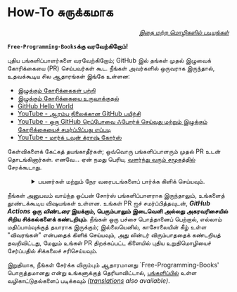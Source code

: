 # How-To சுருக்கமாக

<div align="right" markdown="1">

*[இதை மற்ற மொழிகளில் படியுங்கள்](README.md#translations)*

</div>

**`Free-Programming-Books`க்கு வரவேற்கிறோம்!**


புதிய பங்களிப்பாளர்களை வரவேற்கிறோம்; GitHub இல் தங்கள் முதல் இழுவைக் கோரிக்கையை (PR) செய்பவர்கள் கூட. நீங்கள் அவர்களில் ஒருவராக இருந்தால், உதவக்கூடிய சில ஆதாரங்கள் இங்கே உள்ளன:

* [இழுக்கும் கோரிக்கைகள் பற்றி](https://docs.github.com/en/pull-requests/collaborating-with-pull-requests/proposing-changes-to-your-work-with-pull-requests/about-pull-requests)
* [இழுக்கும் கோரிக்கையை உருவாக்குதல்](https://docs.github.com/en/pull-requests/collaborating-with-pull-requests/proposing-changes-to-your-work-with-pull-requests/creating-a-pull-request)
* [GitHub Hello World](https://docs.github.com/en/get-started/quickstart/hello-world)
* [YouTube - ஆரம்ப நிலைக்கான GitHub பயிற்சி](https://www.youtube.com/watch?v=0fKg7e37bQE)
* [YouTube - ஒரு GitHub ரெப்போவை ஃபோர்க் செய்வது மற்றும் இழுக்கும் கோரிக்கையைச் சமர்ப்பிப்பது எப்படி](https://www.youtube.com/watch?v=G1I3HF4YWEw)
* [YouTube - மார்க் டவுன் க்ராஷ் கோர்ஸ்](https://www.youtube.com/watch?v=HUBNt18RFbo)




கேள்விகளைக் கேட்கத் தயங்காதீர்கள்; ஒவ்வொரு பங்களிப்பாளரும் முதல் PR உடன் தொடங்கினார்கள். எனவே... ஏன் நமது பெரிய, [வளர்ந்து வரும் சமூகத்தில்](https://www.apiseven.com/en/contributor-graph?chart=contributorOverTime&repo=ebookfoundation/free-programming-books) சேரக்கூடாது.

<details align="center" markdown="1">
<summary>
பயனர்கள் மற்றும் நேர வரைபடங்களைப் பார்க்க கிளிக் செய்யவும்.</summary>

[![EbookFoundation/free-programming-books's Contributor over time Graph](https://contributor-overtime-api.apiseven.com/contributors-svg?chart=contributorOverTime&repo=ebookfoundation/free-programming-books)](https://www.apiseven.com/en/contributor-graph?chart=contributorOverTime&repo=ebookfoundation/free-programming-books)

[![EbookFoundation/free-programming-books's Monthly Active Contributors graph](https://contributor-overtime-api.apiseven.com/contributors-svg?chart=contributorMonthlyActivity&repo=ebookfoundation/free-programming-books)](https://www.apiseven.com/en/contributor-graph?chart=contributorMonthlyActivity&repo=ebookfoundation/free-programming-books)

</details>


நீங்கள் அனுபவம் வாய்ந்த ஓப்பன் சோர்ஸ் பங்களிப்பாளராக இருந்தாலும், உங்களைத் தூண்டக்கூடிய விஷயங்கள் உள்ளன. உங்கள் PR ஐச் சமர்ப்பித்தவுடன், ***GitHub Actions* ஒரு *லிண்டரை* இயக்கும், பெரும்பாலும் இடைவெளி அல்லது அகரவரிசையில் சிறிய சிக்கல்களைக் கண்டறியும்**. நீங்கள் ஒரு பச்சை பொத்தானைப் பெற்றால், எல்லாம் மதிப்பாய்வுக்குத் தயாராக இருக்கும்; இல்லையெனில், காசோலையின் கீழ் உள்ள "விவரங்கள்" என்பதைக் கிளிக் செய்யவும், அது லின்டர் விரும்பாததைக் கண்டறியத் தவறிவிட்டது, மேலும் உங்கள் PR திறக்கப்பட்ட கிளையில் புதிய உறுதிமொழியைச் சேர்ப்பதில் சிக்கலைச் சரிசெய்யவும்.


இறுதியாக, நீங்கள் சேர்க்க விரும்பும் ஆதாரமானது `Free-Programming-Books' பொருத்தமானது என்று உங்களுக்குத் தெரியாவிட்டால், [பங்களிப்பில்](CONTRIBUTING.md) உள்ள வழிகாட்டுதல்களைப் படிக்கவும் *([translations](README.md#translations) also available)*.
